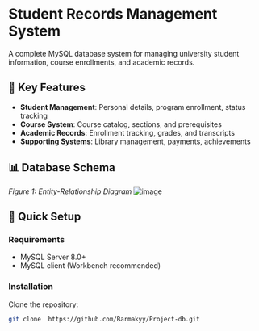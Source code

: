 # Student Records Management System

A complete MySQL database system for managing university student information, course enrollments, and academic records.

## 📌 Key Features
- **Student Management**: Personal details, program enrollment, status tracking
- **Course System**: Course catalog, sections, and prerequisites
- **Academic Records**: Enrollment tracking, grades, and transcripts
- **Supporting Systems**: Library management, payments, achievements

## 📊 Database Schema 
*Figure 1: Entity-Relationship Diagram*
![image](https://github.com/user-attachments/assets/aa03be8b-3203-4552-a02f-011d02cda84d)


## 🚀 Quick Setup

### Requirements
- MySQL Server 8.0+
- MySQL client (Workbench recommended)

### Installation
  Clone the repository:
   ```bash
   git clone  https://github.com/Barmakyy/Project-db.git
